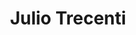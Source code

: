 ---
title: "Julio Trecenti"
cargo: "Sócio e Professor"
foto: "/img/equipe/julio.jpg"
facebook: "https://www.facebook.com/julio.trecenti"
linkedin: "https://www.linkedin.com/in/jtrecenti/"
twitter: "https://twitter.com/jtrecenti"
github: "https://github.com/jtrecenti"
bio: "Bacharel, mestre e doutorando em Estatística pelo IME-USP. Secretário-geral da Associação Brasileira de Jurimetria (ABJ). Presidente do CONRE-3a Região. Sócio da Platipus Consultoria em inteligência jurídica e analytics. Sócio da Curso-R treinamentos e consultoria - Trabalha com web scraping, consolidação de dados, visualização e modelagem, construindo modelos preditivos, APIs, pacotes em R e dashboards em Shiny. Coordenador e ministrante de diversos cursos sobre R, ciência de dados e jurimetria. É tão nerd que convence todos seus amigos a mexerem no R e fazerem estatística."
---